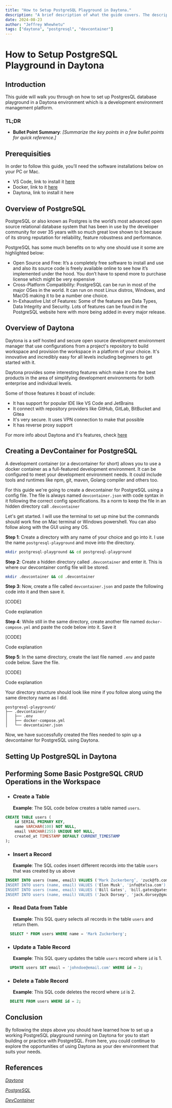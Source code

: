 ```yaml
---
title: "How to Setup PostgreSQL Playground in Daytona."
description: "A brief description of what the guide covers. The description should be a maximum of 160 characters."
date: 2024-08-23
author: "Jeffrey Whewhetu"
tags: ["daytona", "postgresql", "devcontainer"]
---
```


# How to Setup PostgreSQL Playground in Daytona

## Introduction

This guide will walk you through on how to set up PostgresQL database playground in a Daytona environment which is a development environment management platform.

### TL;DR

- **Bullet Point Summary**: *[Summarize the key points in a few bullet points for quick reference.]*

## Prerequisities

In order to follow this guide, you’ll need the software installations below on your PC or Mac.
- VS Code, link to install it [here](https://code.visualstudio.com/download)
- Docker, link to it [here](https://docs.docker.com/engine/install/)
- Daytona, link to install it here

## Overview of PostgreSQL

PostgreSQL or also known as Postgres is the world’s most advanced open source relational database system that has been in use by the developer community for over 35 years with so much great love shown to it because of its strong reputation for reliability, feature robustness and performance.

PostgreSQL has some much benefits on to why one should use it some are highlighted below:
- Open Source and Free: It’s a completely free software to install and use and also its source code is freely available online to see how it’s implemented under the hood. You don’t have to spend more to purchase license which might be very expensive
- Cross-Platform Compatibility: PostgreSQL can be run in most of the major OSes in the world. It can run on most Linux distros, Windows, and MacOS making it to be a number one choice.
- In-Exhaustive LIst of Features: Some of the features are Data Types, Data Integrity and Security. Lots of features can be found in the PostgreSQL website here with more being added in every major release.

## Overview of Daytona

Daytona is a self hosted and secure open source development environment manager that use configurations from a project's repository to build workspace and provision the workspace in a platform of your choice. It's innovative and incredibly easy for all levels including beginners to get started with it.

Daytona provides some interesting features which make it one the best products in the area of simplifying development environments for both enterprise and individual levels.

Some of those features it boast of include:
- It has support for popular IDE like VS Code and JetBrains
- It connect with repository providers like GitHub, GitLab, BitBucket and Gitea
- It's very secure. It uses VPN connection to make that possible
- It has reverse proxy support

For more info about Daytona and it's features, check [here](https://daytona.io)

## Creating a DevContainer for PostgreSQL

A development container (or a devcontainer for short) allows you to use a docker container as a full-featured development environment. It can be configured to meet your development environment needs. It could include tools and runtimes like npm, git, maven, Golang compiler and others too.

For this guide we're going to create a devcontainer for PostgreSQL using a config file. The file is always named `devcontainer.json` with code syntax in it following the correct config specifications. Its a norm to keep the file in an hidden directory call `.devcontainer`

Let's get started. I will use the terminal to set up mine but the commands should work fine on Mac terminal or Windows powershell. You can also follow along with the GUI using any OS.

**Step 1**: Create a directory with any name of your choice and go into it. I use the name `postgresql-playground` and move into the directory.

```bash
mkdir postgresql-playground && cd postgresql-playground
```

**Step 2**: Create a hidden directory called `.devcontainer` and enter it. This is where our devcontainer config file will be stored.

```bash
mkdir .devcontainer && cd .devcontainer
```

**Step 3**: Now, create a file called `devcontainer.json` and paste the following code into it and then save it.

[CODE]

Code explanation

**Step 4**: While still in the same directory, create another file named `docker-compose.yml` and paste the code below into it. Save it

[CODE]

Code explanation

**Step 5**: In the same directory, create the last file named `.env` and paste code below. Save the file.

[CODE]

Code explanation

Your directory structure should look like mine if you follow along using the same directory name as I did.

```
postgresql-playground/
├── .devcontainer/
│   ├── .env
│   ├── docker-compose.yml
│   └── devcontainer.json
```

Now, we have successfully created the files needed to spin up a devcontainer for PostgreSQL using Daytona.

## Setting Up PostgreSQL in Daytona

## Performing Some Basic PostgreSQL CRUD Operations in the Workspace

- ### Create a Table
  **Example**: The SQL code below creates a table named `users`.

```sql
CREATE TABLE users (
    id SERIAL PRIMARY KEY,
    name VARCHAR(100) NOT NULL,
    email VARCHAR(255) UNIQUE NOT NULL,
    created_at TIMESTAMP DEFAULT CURRENT_TIMESTAMP
);
```

- ### Insert a Record
  **Example**: The SQL codes insert different records into the table `users` that was created by us above

```sql
INSERT INTO users (name, email) VALUES ('Mark Zuckerberg’, 'zuck@fb.com');
INSERT INTO users (name, email) VALUES ('Elon Musk', 'info@telsa.com');
INSERT INTO users (name, email) VALUES ('Bill Gates', 'bill.gates@gatesfoundation.org');
INSERT INTO users (name, email) VALUES ('Jack Dorsey', 'jack.dorsey@gmail.com');
```

- ### Read Data from Table
  **Example**: This SQL query selects all records in the table `users` and return them.

```sql
  SELECT * FROM users WHERE name = 'Mark Zuckerberg';
```

- ### Update a Table Record
  **Example**: This SQL query updates the table `users` record where `id` is 1.

```sql
  UPDATE users SET email = 'johndoe@email.com' WHERE id = 2;
```

- ### Delete a Table Record
  **Example**: This SQL code deletes the record where `id` is 2.

```sql
  DELETE FROM users WHERE id = 2;
```

## Conclusion

By following the steps above you should have learned how to set up a working PostgreSQL playground running on Daytona for you to start building or practice with PostgreSQL. From here, you could continue to explore the opportunities of using Daytona as your dev environment that suits your needs.

## References

*[Daytona](https://daytona.io)*

*[PostgreSQL](https://postgresq.ort)*

*[DevContainer](https://containers.dev)*

<!-- Note on Definitions -->
<!-- Throughout this guide, link relevant terms to their definitions using inline Markdown links. -->
<!-- Format: [term](/definitions/term.md) -->
<!-- If a definition doesn't exist, create it in the definitions directory and link to it. -->
